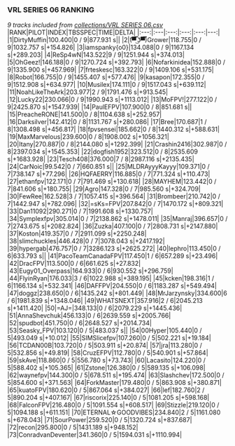 ### VRL SERIES 06 RANKING
*9 tracks included from [collections/VRL SERIES 06.csv](/collections/VRL%20SERIES%2006.csv)*
|RANK|PILOT|INDEX|TBSSPEC|TIME|DELTA|
|:---:|:---|:---:|:---:|:---:|---:|
|1|DirtyMuffin|100.400|0 / 9|877.931 s||
|2|(͡▀̿̿ ͜ʖ͡▀̿̿)Grower|118.755|0 / 9|1032.757 s|+154.826|
|3|iamspanky{o0}|134.088|0 / 9|1167.134 s|+289.203|
|4|ReSp4wN|143.522|9 / 9|1251.944 s|+374.013|
|5|OhGeez!|146.188|0 / 9|1270.724 s|+392.793|
|6|Nofarkinidea|152.888|0 / 9|1335.900 s|+457.969|
|7|frteskesc|163.322|0 / 9|1409.106 s|+531.175|
|8|Robot|166.755|0 / 9|1455.407 s|+577.476|
|9|kasapon|172.355|0 / 9|1512.908 s|+634.977|
|10|Musilex|174.111|0 / 9|1517.043 s|+639.112|
|11|NoahLikeTheArk|203.977|2 / 9|1791.476 s|+913.545|
|12|Lucky22|230.066|0 / 9|1990.943 s|+1113.012|
|13|MoFPV!|277.122|0 / 9|2425.870 s|+1547.939|
|14|PaulEFPV|107.900|0 / 8|851.681 s||
|15|PreacheRONE|141.500|0 / 8|1104.638 s|+252.957|
|16|Darksilver|142.412|0 / 8|1131.767 s|+280.086|
|17|Bree|170.687|1 / 8|1308.498 s|+456.817|
|18|fpvsensei|185.662|0 / 8|1440.312 s|+588.631|
|19|MaxMarvelous|239.600|0 / 8|1908.002 s|+1056.321|
|20|Itany|270.887|0 / 8|2144.080 s|+1292.399|
|21|Crashin2416|302.987|0 / 8|2397.034 s|+1545.353|
|22|dogfish1952|323.512|0 / 8|2535.609 s|+1683.928|
|23|Tesch408|376.000|7 / 8|2987.116 s|+2135.435|
|24|CarNoic|99.542|0 / 7|660.851 s||
|25|MLDRAyyyKayyy|109.371|0 / 7|738.147 s|+77.296|
|26|HQFAERRY|116.885|0 / 7|771.324 s|+110.473|
|27|ethanfpv|122.171|0 / 7|791.469 s|+130.618|
|28|MAYHEM|123.442|0 / 7|841.606 s|+180.755|
|29|Agro|147.328|0 / 7|985.560 s|+324.709|
|30|FewRee|162.528|3 / 7|1057.415 s|+396.564|
|31|Brombeer|210.742|0 / 7|1442.947 s|+782.096|
|32|=sKs=FPV|207.842|0 / 7|1470.172 s|+809.321|
|33|Dan11092|290.271|0 / 7|1991.608 s|+1330.757|
|34|Symplexfpv|305.014|0 / 7|2138.862 s|+1478.011|
|35|Manraj|396.657|0 / 7|2743.675 s|+2082.824|
|36|Zuzka|407.100|0 / 7|2808.731 s|+2147.880|
|37|Koston|419.357|0 / 7|2911.099 s|+2250.248|
|38|slimchuckles|446.428|0 / 7|3078.043 s|+2417.192|
|39|hypergab|476.757|0 / 7|3286.123 s|+2625.272|
|40|lephro|113.450|0 / 6|633.793 s||
|41|PacoTeamCanadaFPV|117.450|1 / 6|657.289 s|+23.496|
|42|DracFPV|113.500|0 / 6|661.625 s|+27.832|
|43|Eugy01_Overpass|164.933|0 / 6|930.552 s|+296.759|
|44|FlyinRyan|176.033|3 / 6|1022.988 s|+389.195|
|45|kcken|198.316|1 / 6|1166.134 s|+532.341|
|46|DAFFPV|204.550|0 / 6|1183.287 s|+549.494|
|47|doggz|238.650|0 / 6|1435.242 s|+801.449|
|48|MrJarzynsky|334.600|6 / 6|1981.839 s|+1348.046|
|49|WHATSNEXT|357.916|2 / 6|2045.213 s|+1411.420|
|50|=AJ=|348.133|0 / 6|2079.229 s|+1445.436|
|51|AnnaShevchuk|456.133|0 / 6|2639.559 s|+2005.766|
|52|spudbot|451.750|0 / 6|2648.527 s|+2014.734|
|53|Seasky_FPV|103.120|0 / 5|483.037 s||
|54|00Hyper|105.440|0 / 5|493.049 s|+10.012|
|55|SIMSlicefpv|107.260|0 / 5|502.221 s|+19.184|
|56|TCDAN00B|103.720|0 / 5|503.911 s|+20.874|
|57|jra|113.280|0 / 5|532.856 s|+49.819|
|58|CruzEFPV|112.780|0 / 5|540.901 s|+57.864|
|59|skAve|118.860|0 / 5|556.780 s|+73.743|
|60|Lacasito|124.220|0 / 5|588.402 s|+105.365|
|61|Zstone|126.380|0 / 5|589.135 s|+106.098|
|62|waynefpv|144.300|0 / 5|678.511 s|+195.474|
|63|Slashchev|172.500|0 / 5|854.600 s|+371.563|
|64|ForkMaster|179.480|0 / 5|863.908 s|+380.871|
|65|kuatoFPV|180.620|0 / 5|867.064 s|+384.027|
|66|lef|182.760|2 / 5|890.204 s|+407.167|
|67|riscorix|225.140|0 / 5|1081.205 s|+598.168|
|68|FalconFPV|216.480|0 / 5|1091.554 s|+608.517|
|69|Stizzle|219.120|0 / 5|1094.188 s|+611.151|
|70|ETERNAL☆GOODVIBES|234.840|2 / 5|1161.080 s|+678.043|
|71|SourPower|259.520|0 / 5|1320.724 s|+837.687|
|72|recon|295.800|0 / 5|1431.189 s|+948.152|
|73|ConradvanDeventer|341.360|0 / 5|1594.031 s|+1110.994|
